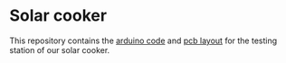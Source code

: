 # Solar cooker

This repository contains the [arduino code](arduino) and [pcb layout](kicad) for the testing station of our solar cooker.
